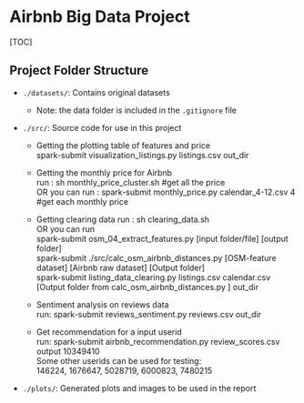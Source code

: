 # Airbnb Big Data Project

[TOC]

## Project Folder Structure

- `./datasets/`: Contains original datasets
  - Note: the data folder is included in the `.gitignore` file
- `./src/`: Source code for use in this project
  - Getting the plotting table of features and price\
  spark-submit visualization_listings.py listings.csv out_dir
  
  - Getting the monthly price for Airbnb\
  run : sh  monthly_price_cluster.sh  #get all the price\
  OR you can run : spark-submit monthly_price.py calendar_4-12.csv 4 #get each monthly price
  
  - Getting clearing data 
  run : sh clearing_data.sh  \
  OR you can run \
  spark-submit osm_04_extract_features.py [input folder/file] [output folder]\
  spark-submit ./src/calc_osm_airbnb_distances.py [OSM-feature dataset] [Airbnb raw dataset] [Output folder]\
  spark-submit listing_data_clearing.py listings.csv calendar.csv [Output folder from calc_osm_airbnb_distances.py ] out_dir

  - Sentiment analysis on reviews data  \
  run: spark-submit reviews_sentiment.py reviews.csv out_dir

  - Get recommendation for a input userid \
  run: spark-submit airbnb_recommendation.py review_scores.csv output 10349410 \
  Some other userids can be used for testing: \
  146224, 1676647, 5028719, 6000823, 7480215
  
- `./plots/`: Generated plots and images to be used in the report



